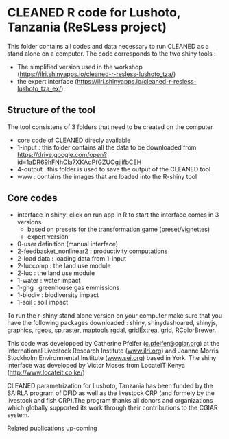 # CLEANED R code for Lushoto, Tanzania (ReSLess project) 

This folder contains all codes and data necessary to run CLEANED as a stand alone on a computer. The code corresponds to the two shiny tools : 
* The simplified version used in the workshop (https://ilri.shinyapps.io/cleaned-r-resless-lushoto_tza/)
* the expert interface (https://ilri.shinyapps.io/cleaned-r-resless-lushoto_tza_ex/). 

## Structure of the tool 
The tool consistens of 3 folders that need to be created on the computer 
* core code of CLEANED direcly available
* 1-input : this folder contains all the data to be downloaded from https://drive.google.com/open?id=1aDR69hFNhCla7XKAqPfGZUOgjjifbCEH
* 4-output : this folder is used to save the output of the CLEANED tool 
* www : contains the images that are loaded into the R-shiny tool 

## Core codes

* interface in shiny: click on run app in R to start the interface comes in 3 versions 
  + based on presets for the transformation game (preset/vignettes)
  + expert version
* 0-user definition (manual interface)
* 2-feedbasket_nonlinear2 : productivity computations
* 2-load data : loading data from 1-input
* 2-luccomp : the land use module
* 2-luc : the land use module
* 1-water : water impact
* 1-ghg : greenhouse gas emmissions
* 1-biodiv : biodiversity impact
* 1-soil : soil impact

To run the r-shiny stand alone version on your computer make sure that you have the following packages downloaded : 
shiny, shinydashoared, shinyjs, graphics, rgeos, sp,raster, maptools rgdal, gridExtrea, grid, RColorBrewer.

This code was developped by Catherine Pfeifer (c.pfeifer@cgiar.org) at the International Livestock Research Institute  (www.ilri.org) and Joanne Morris Stockholm Environmental Institute (www.sei.org) based in York. 
The shiny interface was developed by Victor Moses from LocateIT Kenya (http://www.locateit.co.ke/) 

CLEANED parametrization for Lushoto, Tanzania has been funded by the SAIRLA program of DFID as well as the livestock CRP (and formely by the livestock and fish CRP).The program thanks all donors and organizations which globally supported its work through their contributions to the CGIAR system.


Related publications 
up-coming
